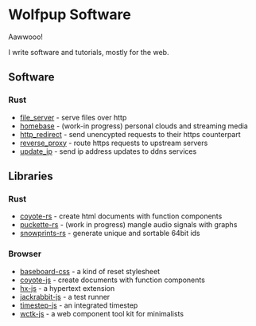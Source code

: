 # Wolfpup Software

Aawwooo!

I write software and tutorials, mostly for the web.

## Software

### Rust

- [file_server](https://github.com/wolfpup-software/file_server) - serve files over http
- [homebase](https://github.com/wolfpup-software/homebase) - (work-in progress) personal clouds and streaming media
- [http_redirect](https://github.com/wolfpup-software/http_redirect) - send unencypted requests to their https counterpart
- [reverse_proxy](https://github.com/wolfpup-software/reverse_proxy) - route https requests to upstream servers
- [update_ip](https://github.com/wolfpup-software/update_ip) - send ip address updates to ddns services

## Libraries

### Rust

- [coyote-rs](https://github.com/wolfpup-software/coyote-rs) - create html documents with function components
- [puckette-rs](https://github.com/wolfpup-software/reverse_proxy) - (work in progress) mangle audio signals with graphs
- [snowprints-rs](https://github.com/wolfpup-software/snowprints-rs) - generate unique and sortable 64bit ids

### Browser

- [baseboard-css](https://github.com/wolfpup-software/baseboard-css) - a kind of reset stylesheet
- [coyote-js](https://github.com/wolfpup-software/coyote-js) - create documents with function components
- [hx-js](https://github.com/wolfpup-software/hx-js) - a hypertext extension
- [jackrabbit-js](https://github.com/wolfpup-software/jackrabbit-js) - a test runner
- [timestep-js](https://github.com/wolfpup-software/timestep-js) - an integrated timestep
- [wctk-js](https://github.com/wolfpup-software/wctk-js) - a web component tool kit for minimalists
